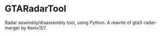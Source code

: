 # GTARadarTool
Radar assembly/disassembly tool, using Python. A rewrite of gta3-radar-merger by Kenix157.
